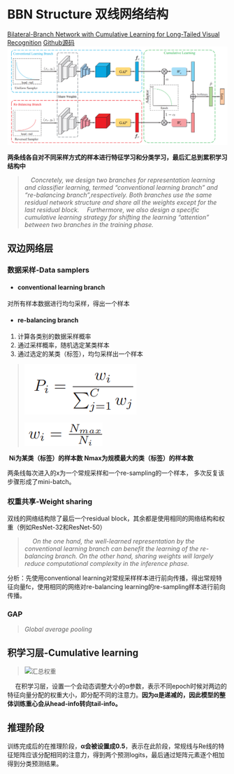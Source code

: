 # BBN Structure 双线网络结构
[ Bilateral-Branch Network with Cumulative Learning for Long-Tailed Visual Recognition]()
[Github源码]( https://github.com/Megvii-Nanjing/BBN)
![总体网络结构][pic3]

__两条线各自对不同采样方式的样本进行特征学习和分类学习，最后汇总到累积学习结构中__

>&emsp;_Concretely, we design two branches for representation learning and classifier learning, termed “conventional learning branch” and “re-balancing branch”,respectively. Both branches use the same residual network structure and share all the weights except for the last residual block. 
>&emsp;Furthermore, we also design a specific cumulative learning strategy for shifting the learning “attention” between two branches in the training phase._




## 双边网络层
### 数据采样-Data samplers
+ #### conventional learning branch
对所有样本数据进行均匀采样，得出一个样本
+ #### re-balancing branch
1. 计算各类别的数据采样概率
2. 通过采样概率，随机选定某类样本
3. 通过选定的某类（标签），均匀采样出一个样本

> ![类别概率][pic1]
>
> 
>
> ![类别权重][pic2]



​                             									**Ni为某类（标签）的样本数**
​														**Nmax为规模最大的类（标签）的样本数**

两条线每次进入的x为一个常规采样和一个re-sampling的一个样本，
多次反复该步骤形成了mini-batch。

### 权重共享-Weight sharing
双线的网络结构除了最后一个residual block，其余都是使用相同的网络结构和权重（例如ResNet-32和ResNet-50）
>&emsp; _On the one hand, the well-learned representation by the conventional learning branch can benefit the learning of the re-balancing branch. On the other hand, sharing weights will largely reduce computational complexity in the inference phase._

分析：先使用conventional learning对常规采样样本进行前向传播，得出常规特征向量fc，使用相同的网络对re-balancing learning的re-sampling样本进行前向传播。
### GAP
> *Global average pooling*

## 积学习层-Cumulative learning

>![汇总权重][pic4]

&emsp; 在积学习层，设置一个会动态调整大小的α参数，表示不同epoch时候对两边的特征向量分配的权重大小，即分配不同的注意力。**因为α是递减的，因此模型的整体训练重心会从head-info转向tail-info。**

## 推理阶段
  训练完成后的在推理阶段，**α会被设置成0.5**，表示在此阶段，常规线与Re线的特征矩阵应该分配相同的注意力，得到两个预测logits，最后通过矩阵元素逐个相加得到分类预测结果。



[pic1]:https://github.com/HHHHHANS/Articles/blob/main/Resource/BNN-P%20of%20classes.png?raw=true	"类别概率"
[pic2]:https://github.com/HHHHHANS/Articles/blob/main/Resource/BNN-w%20of%20classes.png?raw=true	"类别权重"
[pic3]:https://github.com/HHHHHANS/Articles/blob/main/Resource/BNN-structure.png?raw=Ture	"总体网络结构"
[pic4]:https://github.com/HHHHHANS/Articles/blob/main/Resource/BNN-%CE%B1%20of%20branch.png?raw=true	"汇总权重"